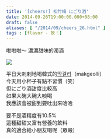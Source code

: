 ```yaml
---
title: '[cheers!] 松竹梅 にごり酒'
date: 2014-09-26T19:00:00.000+08:00
draft: false
aliases: [ "/2014/09/cheers_26.html" ]
tags : [flavor - 飲！]
---
```


啦啦啦～ 濃濃甜味的濁酒  

![](/images/takarashuzonigori.jpg)

平日大剌剌地喝韓式的[막걸리](https://hidie.net/busanjj1j/)（makgeolli）  
今天用小杯子有點不習慣（笑）  
但にごり酒甜度比較高  
如果大碗大碗大啖喝  
我應該會被甜到要吐出來哈哈  
  
要不是酒精度有10.5%  
這種甜甜又富有營養的飲料  
真的適合給小朋友喝呢（眾毆）
